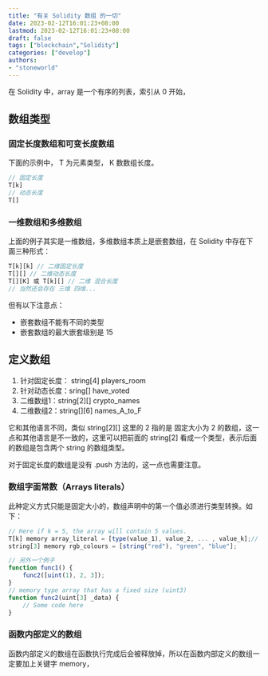 ```yaml
---
title: "有关 Solidity 数组 的一切"
date: 2023-02-12T16:01:23+08:00
lastmod: 2023-02-12T16:01:23+08:00
draft: false
tags: ["blockchain","Solidity"]
categories: ["develop"]
authors: 
- "stoneworld"
---
```


在 Solidity 中，array 是一个有序的列表，索引从 0 开始，


## 数组类型

### 固定长度数组和可变长度数组

下面的示例中， T 为元素类型， K 数数组长度。

```js
// 固定长度
T[k]
// 动态长度
T[]
```

### 一维数组和多维数组

上面的例子其实是一维数组，多维数组本质上是嵌套数组，在 Solidity 中存在下面三种形式：

```js
T[k][k] // 二维固定长度
T[][] // 二维动态长度
T[][K] 或 T[k][] // 二维 混合长度
// 当然还会存在 三维 四维...
```

但有以下注意点：

* 嵌套数组不能有不同的类型
* 嵌套数组的最大嵌套级别是 15

## 定义数组

1. 针对固定长度： string[4] players_room
2. 针对动态长度：sring[] have_voted
3. 二维数组1：string[2]\[] crypto_names
4. 二维数组2：string[]\[6] names_A_to_F

它和其他语言不同，类似 string[2]\[] 这里的 2 指的是 固定大小为 2 的数组，这一点和其他语言是不一致的，这里可以把前面的 string[2] 看成一个类型，表示后面的数组是包含两个 string 的数组类型。

对于固定长度的数组是没有 .push 方法的，这一点也需要注意。

### 数组字面常数（**Arrays literals**）

此种定义方式只能是固定大小的，数组声明中的第一个值必须进行类型转换。如下：

```js
// Here if k = 5, the array will contain 5 values.  
T[k] memory array_literal = [type(value_1), value_2, ... , value_k];// example  
string[3] memory rgb_colours = [string("red"), "green", "blue"];

// 另外一个例子
function func1() {  
    func2([uint(1), 2, 3]);
}
// memory type array that has a fixed size (uint3)  
function func2(uint[3] _data) {  
    // Some code here
}
```

### 函数内部定义的数组

函数内部定义的数组在函数执行完成后会被释放掉，所以在函数内部定义的数组一定要加上关键字 memory，
